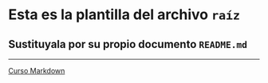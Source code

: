 # Esta es la plantilla del archivo `raíz`

## Sustituyala por su propio documento `README.md`

---

<nav>

[Curso Markdown](MD/README.md)

</nav>